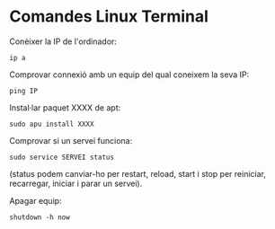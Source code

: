 # Comandes Linux Terminal

Conèixer la IP de l'ordinador:
```
ip a
```

Comprovar connexió amb un equip del qual coneixem la seva IP:
```
ping IP
```

Instal·lar paquet XXXX de apt:
```
sudo apu install XXXX
```

Comprovar si un servei funciona:
```
sudo service SERVEI status
```
(status podem canviar-ho per restart, reload, start i stop per reiniciar, recarregar, iniciar i parar un servei).

Apagar equip:
```
shutdown -h now
```
